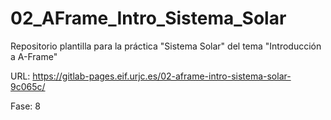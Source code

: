 # 02_AFrame_Intro_Sistema_Solar

Repositorio plantilla para la práctica "Sistema Solar" del tema "Introducción a A-Frame"

URL: https://gitlab-pages.eif.urjc.es/02-aframe-intro-sistema-solar-9c065c/

Fase: 8
